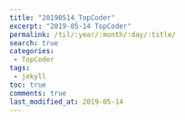 ```yaml
---
title: "20190514_TopCoder"
excerpt: "2019-05-14 TopCoder"
permalink: /til/:year/:month/:day/:title/
search: true
categories:
 - TopCoder
tags:
 - jekyll
toc: true
comments: true
last_modified_at: 2019-05-14
---
```



